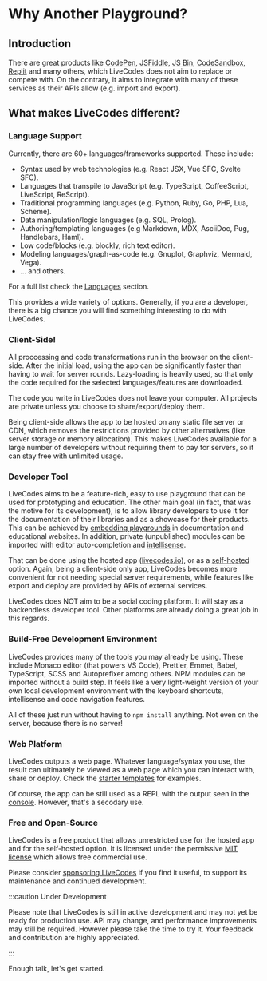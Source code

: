 # Why Another Playground?

## Introduction

There are great products like [CodePen](https://codepen.io/), [JSFiddle](https://jsfiddle.net/), [JS Bin](https://jsbin.com/?html,output), [CodeSandbox](https://codesandbox.io/), [Replit](https://replit.com/) and many others, which LiveCodes does not aim to replace or compete with. On the contrary, it aims to integrate with many of these services as their APIs allow (e.g. import and export).

## What makes LiveCodes different?

### Language Support

Currently, there are 60+ languages/frameworks supported. These include:

- Syntax used by web technologies (e.g. React JSX, Vue SFC, Svelte SFC).
- Languages that transpile to JavaScript (e.g. TypeScript, CoffeeScript, LiveScript, ReScript).
- Traditional programming languages (e.g. Python, Ruby, Go, PHP, Lua, Scheme).
- Data manipulation/logic languages (e.g. SQL, Prolog).
- Authoring/templating languages (e.g Markdown, MDX, AsciiDoc, Pug, Handlebars, Haml).
- Low code/blocks (e.g. blockly, rich text editor).
- Modeling languages/graph-as-code (e.g. Gnuplot, Graphviz, Mermaid, Vega).
- ... and others.

For a full list check the [Languages](./languages/index.md) section.

This provides a wide variety of options. Generally, if you are a developer, there is a big chance you will find something interesting to do with LiveCodes.

### Client-Side!

All proccessing and code transformations run in the browser on the client-side. After the initial load, using the app can be significantly faster than having to wait for server rounds. Lazy-loading is heavily used, so that only the code required for the selected languages/features are downloaded.

The code you write in LiveCodes does not leave your computer. All projects are private unless you choose to share/export/deploy them.

Being client-side allows the app to be hosted on any static file server or CDN, which removes the restrictions provided by other alternatives (like server storage or memory allocation). This makes LiveCodes available for a large number of developers without requiring them to pay for servers, so it can stay free with unlimited usage.

### Developer Tool

LiveCodes aims to be a feature-rich, easy to use playground that can be used for prototyping and education. The other main goal (in fact, that was the motive for its development), is to allow library developers to use it for the documentation of their libraries and as a showcase for their products. This can be achieved by [embedding playgrounds](./features/embeds.md) in documentation and educational websites. In addition, private (unpublished) modules can be imported with editor auto-completion and [intellisense](./features/intellisense.md).

That can be done using the hosted app ([livecodes.io](https://livecodes.io)), or as a [self-hosted](./getting-started.md#self-hosted) option. Again, being a client-side only app, LiveCodes becomes more convenient for not needing special server requirements, while features like export and deploy are provided by APIs of external services.

LiveCodes does NOT aim to be a social coding platform. It will stay as a backendless developer tool. Other platforms are already doing a great job in this regards.

### Build-Free Development Environment

LiveCodes provides many of the tools you may already be using. These include Monaco editor (that powers VS Code), Prettier, Emmet, Babel, TypeScript, SCSS and Autoprefixer among others. NPM modules can be imported without a build step. It feels like a very light-weight version of your own local development environment with the keyboard shortcuts, intellisense and code navigation features.

All of these just run without having to `npm install` anything. Not even on the server, because there is no server!

### Web Platform

LiveCodes outputs a web page. Whatever language/syntax you use, the result can ultimately be viewed as a web page which you can interact with, share or deploy. Check the [starter templates](https://livecodes.io?screen=new) for examples.

Of course, the app can be still used as a REPL with the output seen in the [console](./features/console.md). However, that's a secodary use.

### Free and Open-Source

LiveCodes is a free product that allows unrestricted use for the hosted app and for the self-hosted option. It is licensed under the permissive [MIT license](./license.md) which allows free commercial use.

Please consider [sponsoring LiveCodes](./sponsor.md) if you find it useful, to support its maintenance and continued development.

:::caution Under Development

Please note that LiveCodes is still in active development and may not yet be ready for production use. API may change, and performance improvements may still be required. However please take the time to try it. Your feedback and contribution are highly appreciated.

:::

Enough talk, let's get started.
